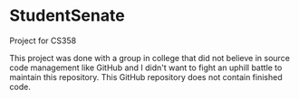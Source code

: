 # StudentSenate
Project for CS358 

This project was done with a group in college that did not believe in source code management like GitHub and I didn't want to fight an uphill battle to maintain this repository. This GitHub repository does not contain finished code.
